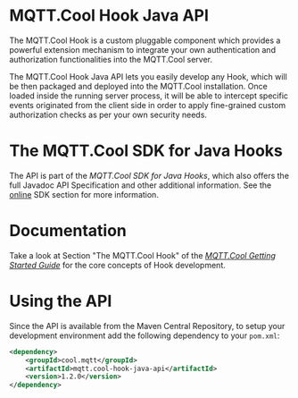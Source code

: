# MQTT.Cool Hook Java API

The MQTT.Cool Hook is a custom pluggable component which provides a powerful extension mechanism to integrate your own authentication and authorization functionalities into the MQTT.Cool server.

The MQTT.Cool Hook Java API lets you easily develop any Hook, which will be then packaged and deployed into the MQTT.Cool installation.
Once loaded inside the running server process, it will be able to intercept specific events originated from the client side in order to apply fine-grained custom authorization checks as per your own security needs.

# The MQTT.Cool SDK for Java Hooks
The API is part of the _MQTT.Cool SDK for Java Hooks_, which also offers the full Javadoc API Specification and other additional information. See the [online](https://mqtt.cool/download/latest-hook-sdk) SDK section for more information.

# Documentation
Take a look at Section "The MQTT.Cool Hook" of the [_MQTT.Cool Getting Started Guide_](https://mqtt.cool/docs/server/guides/MQTT.Cool+Getting+Started+Guide.html) for the core concepts of Hook development.

# Using the API

Since the API is available from the Maven Central Repository, to setup your development environment add the following dependency to your `pom.xml`:

```xml
<dependency>
    <groupId>cool.mqtt</groupId>
    <artifactId>mqtt.cool-hook-java-api</artifactId>
    <version>1.2.0</version>
</dependency>
```